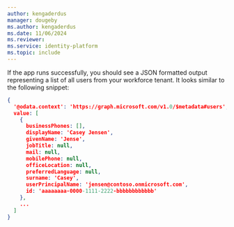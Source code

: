 ```yaml
---
author: kengaderdus
manager: dougeby
ms.author: kengaderdus
ms.date: 11/06/2024
ms.reviewer:
ms.service: identity-platform
ms.topic: include
---
```


If the app runs successfully, you should see a JSON formatted output representing a list of all users from your workforce tenant. It looks similar to the following snippet:

```json
{
  '@odata.context': 'https://graph.microsoft.com/v1.0/$metadata#users',
  value: [
    {
      businessPhones: [],
      displayName: 'Casey Jensen',
      givenName: 'Jense',
      jobTitle: null,
      mail: null,
      mobilePhone: null,
      officeLocation: null,
      preferredLanguage: null,
      surname: 'Casey',
      userPrincipalName: 'jensen@contoso.onmicrosoft.com',
      id: 'aaaaaaaa-0000-1111-2222-bbbbbbbbbbbb'
    },
    ...
  ]
}

```